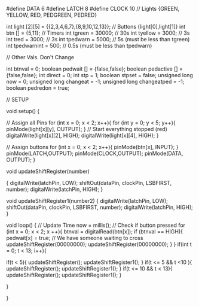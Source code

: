 
#define DATA 6
#define LATCH 8
#define CLOCK 10
// Lights {GREEN, YELLOW, RED, PEDGREEN, PEDRED}

int light [2][5] = {{2,3,4,6,7},{8,9,10,12,13}};
// Buttons {light[0],light[1]}
int btn [] = {5,11};
// Timers
int tgreen = 30000; // 30s
int tyellow = 3000; // 3s
int tred = 3000; // 3s
int tpedwarn = 5000; // 5s (must be less than tgreen)
int tpedwarnint = 500; // 0.5s (must be less than tpedwarn)

// Other Vals. Don't Change

int btnval = 0;
boolean pedwait [] = {false,false};
boolean pedactive [] = {false,false};
int direct = 0;
int stp = 1;
boolean stpset = false;
unsigned long now = 0;
unsigned long changeat = -1;
unsigned long changeatped = -1;
boolean pedredon = true;

// SETUP

void setup() {

  // Assign all Pins
  for (int x = 0; x < 2; x++){
    for (int y = 0; y < 5; y++){
      pinMode(light[x][y], OUTPUT);
    }
    // Start everything stopped (red)
    digitalWrite(light[x][2], HIGH);
    digitalWrite(light[x][4], HIGH);
  }

 // Assign buttons
  for (int x = 0; x < 2; x++){
    pinMode(btn[x], INPUT);
}
  pinMode(LATCH,OUTPUT);
  pinMode(CLOCK,OUTPUT);
  pinMode(DATA, OUTPUT);
}

void updateShiftRegister(number)

{
digitalWrite(latchPin, LOW);
shiftOut(dataPin, clockPin, LSBFIRST, number);
digitalWrite(latchPin, HIGH);
}

void updateShiftRegister1(number2)
{
digitalWrite(latchPin, LOW);
shiftOut(dataPin, clockPin, LSBFIRST, number);
digitalWrite(latchPin, HIGH);
}

void loop()
{
   // Update Time
  now = millis();
 // Check if button pressed
  for (int x = 0; x < 2; x ++){
    btnval = digitalRead(btn[x]);
    if (btnval == HIGH){
      pedwait[x] = true; // We have someone waiting to cross      
      updateShiftRegister(00000000);
      updateShiftRegister(00000000);
    }
  }
  if(int t = 0; t < 13; i++){
  
  if(t < 5){
  updateShiftRegister();
  updateShiftRegister1();
  }
  if(t <= 5 && t <10 ){
  updateShiftRegister();
  updateShiftRegister1();
  }
  if(t <= 10 && t < 13){
    updateShiftRegister();
  updateShiftRegister1();
  }
  
  }
  
  
}
  



